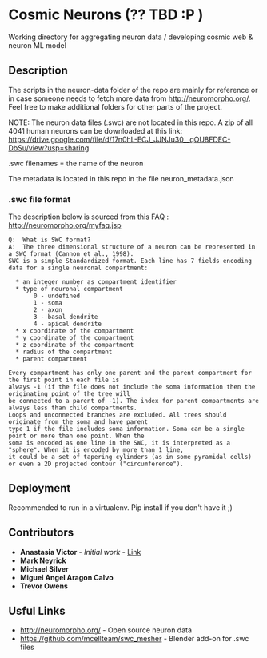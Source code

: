 # Cosmic Neurons (?? TBD :P )

Working directory for aggregating neuron data / developing cosmic web & neuron ML model

## Description

The scripts in the neuron-data folder of the repo are mainly for reference or in case someone needs to fetch more data from http://neuromorpho.org/. Feel free to make additional folders for other parts of the project.

NOTE: The neuron data files (.swc) are not located in this repo.  A zip of all 4041 human neurons can be downloaded at this link: https://drive.google.com/file/d/17n0hL-ECJ_JJNJu30__qOU8FDEC-DbSu/view?usp=sharing

.swc filenames = the name of the neuron

The metadata is located in this repo in the file neuron_metadata.json

### .swc file format
The description below is sourced from this FAQ : http://neuromorpho.org/myfaq.jsp

```
Q:	What is SWC format?
A: 	The three dimensional structure of a neuron can be represented in a SWC format (Cannon et al., 1998). 
SWC is a simple Standardized format. Each line has 7 fields encoding data for a single neuronal compartment:

  * an integer number as compartment identifier
  * type of neuronal compartment
       0 - undefined
       1 - soma
       2 - axon
       3 - basal dendrite
       4 - apical dendrite
  * x coordinate of the compartment
  * y coordinate of the compartment
  * z coordinate of the compartment
  * radius of the compartment
  * parent compartment

Every compartment has only one parent and the parent compartment for the first point in each file is 
always -1 (if the file does not include the soma information then the originating point of the tree will 
be connected to a parent of -1). The index for parent compartments are always less than child compartments. 
Loops and unconnected branches are excluded. All trees should originate from the soma and have parent 
type 1 if the file includes soma information. Soma can be a single point or more than one point. When the 
soma is encoded as one line in the SWC, it is interpreted as a "sphere". When it is encoded by more than 1 line, 
it could be a set of tapering cylinders (as in some pyramidal cells) or even a 2D projected contour ("circumference").
```

## Deployment 

Recommended to run in a virtualenv.   Pip install if you don't have it ;) 


## Contributors

* **Anastasia Victor** - *Initial work* - [Link](https://github.com/avmakesthings)
* **Mark Neyrick**
* **Michael Silver**
* **Miguel Angel Aragon Calvo**
* **Trevor Owens**


## Usful Links

* http://neuromorpho.org/ - Open source neuron data
* https://github.com/mcellteam/swc_mesher - Blender add-on for .swc files

